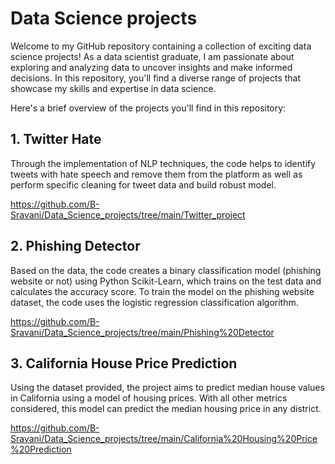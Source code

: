 # Data Science projects

Welcome to my GitHub repository containing a collection of exciting data science projects! As a data scientist graduate, I am passionate about exploring and analyzing data to uncover insights and make informed decisions. In this repository, you'll find a diverse range of projects that showcase my skills and expertise in data science.

Here's a brief overview of the projects you'll find in this repository:

## 1. Twitter Hate

Through the implementation of NLP techniques, the code helps to identify tweets with hate speech and remove them from the platform as well as perform specific cleaning for tweet data and build robust model.

<https://github.com/B-Sravani/Data_Science_projects/tree/main/Twitter_project>

## 2. Phishing Detector

Based on the data, the code creates a binary classification model (phishing website or not) using Python Scikit-Learn, which trains on the test data and calculates the accuracy score. To train the model on the phishing website dataset, the code uses the logistic regression classification algorithm.

<https://github.com/B-Sravani/Data_Science_projects/tree/main/Phishing%20Detector>

## 3. California House Price Prediction

Using the dataset provided, the project aims to predict median house values in California using a model of housing prices. With all other metrics considered, this model can predict the median housing price in any district.

<https://github.com/B-Sravani/Data_Science_projects/tree/main/California%20Housing%20Price%20Prediction>
